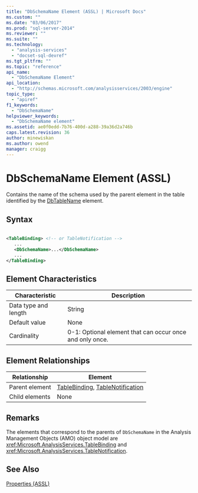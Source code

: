 ```yaml
---
title: "DbSchemaName Element (ASSL) | Microsoft Docs"
ms.custom: ""
ms.date: "03/06/2017"
ms.prod: "sql-server-2014"
ms.reviewer: ""
ms.suite: ""
ms.technology: 
  - "analysis-services"
  - "docset-sql-devref"
ms.tgt_pltfrm: ""
ms.topic: "reference"
api_name: 
  - "DbSchemaName Element"
api_location: 
  - "http://schemas.microsoft.com/analysisservices/2003/engine"
topic_type: 
  - "apiref"
f1_keywords: 
  - "DbSchemaName"
helpviewer_keywords: 
  - "DbSchemaName element"
ms.assetid: ae0f0edd-7b76-400d-a288-39a36d2a746b
caps.latest.revision: 36
author: minewiskan
ms.author: owend
manager: craigg
---
```

# DbSchemaName Element (ASSL)
  Contains the name of the schema used by the parent element in the table identified by the [DbTableName](name-element-assl.md) element.  
  
## Syntax  
  
```xml  
  
<TableBinding> <!-- or TableNotification -->  
   ...  
   <DbSchemaName>...</DbSchemaName>  
   ...  
</TableBinding>  
```  
  
## Element Characteristics  
  
|Characteristic|Description|  
|--------------------|-----------------|  
|Data type and length|String|  
|Default value|None|  
|Cardinality|0-1: Optional element that can occur once and only once.|  
  
## Element Relationships  
  
|Relationship|Element|  
|------------------|-------------|  
|Parent element|[TableBinding](../data-type/binding-data-type-assl.md), [TableNotification](../objects/tablenotification-element-assl.md)|  
|Child elements|None|  
  
## Remarks  
 The elements that correspond to the parents of `DbSchemaName` in the Analysis Management Objects (AMO) object model are <xref:Microsoft.AnalysisServices.TableBinding> and <xref:Microsoft.AnalysisServices.TableNotification>.  
  
## See Also  
 [Properties &#40;ASSL&#41;](properties-assl.md)  
  
  
